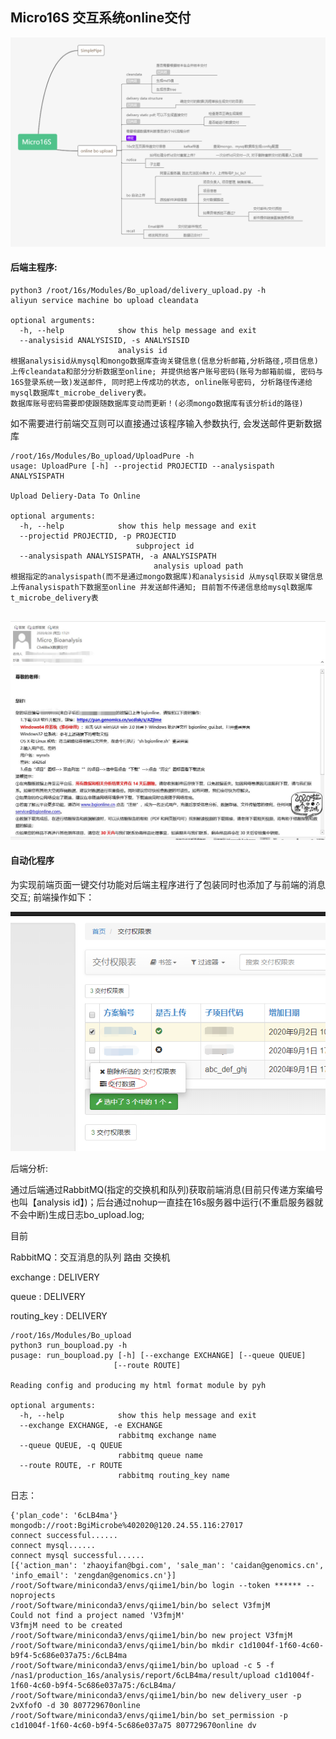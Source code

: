## Micro16S 交互系统online交付

![](./online_upload.png)

#### 后端主程序: 

```shell
python3 /root/16s/Modules/Bo_upload/delivery_upload.py -h
aliyun service machine bo upload cleandata

optional arguments:
  -h, --help            show this help message and exit
  --analysisid ANALYSISID, -s ANALYSISID
                        analysis id
根据analysisid从mysql和mongo数据库查询关键信息(信息分析邮箱,分析路径,项目信息)上传cleandata和部分分析数据至online; 并提供给客户账号密码(账号为邮箱前缀, 密码与16S登录系统一致)发送邮件, 同时把上传成功的状态, online账号密码, 分析路径传递给mysql数据库t_microbe_delivery表。
数据库账号密码需要即使跟随数据库变动而更新！(必须mongo数据库有该分析id的路径)
```

如不需要进行前端交互则可以直接通过该程序输入参数执行, 会发送邮件更新数据库


```shell
/root/16s/Modules/Bo_upload/UploadPure -h
usage: UploadPure [-h] --projectid PROJECTID --analysispath ANALYSISPATH

Upload Deliery-Data To Online

optional arguments:
  -h, --help            show this help message and exit
  --projectid PROJECTID, -p PROJECTID
	                        subproject id
  --analysispath ANALYSISPATH, -a ANALYSISPATH
								analysis upload path
根据指定的analysispath(而不是通过mongo数据库)和analysisid 从mysql获取关键信息上传analysispath下数据至online 并发送邮件通知; 目前暂不传递信息给mysql数据库t_microbe_delivery表
													  
```


![](./email.png)



#### 自动化程序

为实现前端页面一键交付功能对后端主程序进行了包装同时也添加了与前端的消息交互; 前端操作如下：

![](./web.png)

后端分析:

通过后端通过RabbitMQ(指定的交换机和队列)获取前端消息(目前只传递方案编号也叫【analysis id】)；后台通过nohup一直挂在16s服务器中运行(不重启服务器就不会中断)生成日志bo_upload.log; 

目前

RabbitMQ：交互消息的队列 路由 交换机

exchange : DELIVERY

queue : DELIVERY

routing_key : DELIVERY

```
/root/16s/Modules/Bo_upload
python3 run_boupload.py -h
pusage: run_boupload.py [-h] [--exchange EXCHANGE] [--queue QUEUE]
                       [--route ROUTE]

Reading config and producing my html format module by pyh

optional arguments:
  -h, --help            show this help message and exit
  --exchange EXCHANGE, -e EXCHANGE
                        rabbitmq exchange name
  --queue QUEUE, -q QUEUE
                        rabbitmq queue name
  --route ROUTE, -r ROUTE
                        rabbitmq routing_key name

```

日志：

```shell
{'plan_code': '6cLB4ma'}
mongodb://root:BgiMicrobe%402020@120.24.55.116:27017
connect successful......
connect mysql......
connect mysql successful......
[{'action_man': 'zhaoyifan@bgi.com', 'sale_man': 'caidan@genomics.cn', 'info_email': 'zengdan@genomics.cn'}]
/root/Software/miniconda3/envs/qiime1/bin/bo login --token ****** --noprojects
/root/Software/miniconda3/envs/qiime1/bin/bo select V3fmjM
Could not find a project named 'V3fmjM'
V3fmjM need to be created
/root/Software/miniconda3/envs/qiime1/bin/bo new project V3fmjM
/root/Software/miniconda3/envs/qiime1/bin/bo mkdir c1d1004f-1f60-4c60-b9f4-5c686e037a75:/6cLB4ma
/root/Software/miniconda3/envs/qiime1/bin/bo upload -c 5 -f /nas1/production_16s/analysis/report/6cLB4ma/result/upload c1d1004f-1f60-4c60-b9f4-5c686e037a75:/6cLB4ma/
/root/Software/miniconda3/envs/qiime1/bin/bo new delivery_user -p 2vXfofO -d 30 807729670online
/root/Software/miniconda3/envs/qiime1/bin/bo set_permission -p c1d1004f-1f60-4c60-b9f4-5c686e037a75 807729670online dv
```

